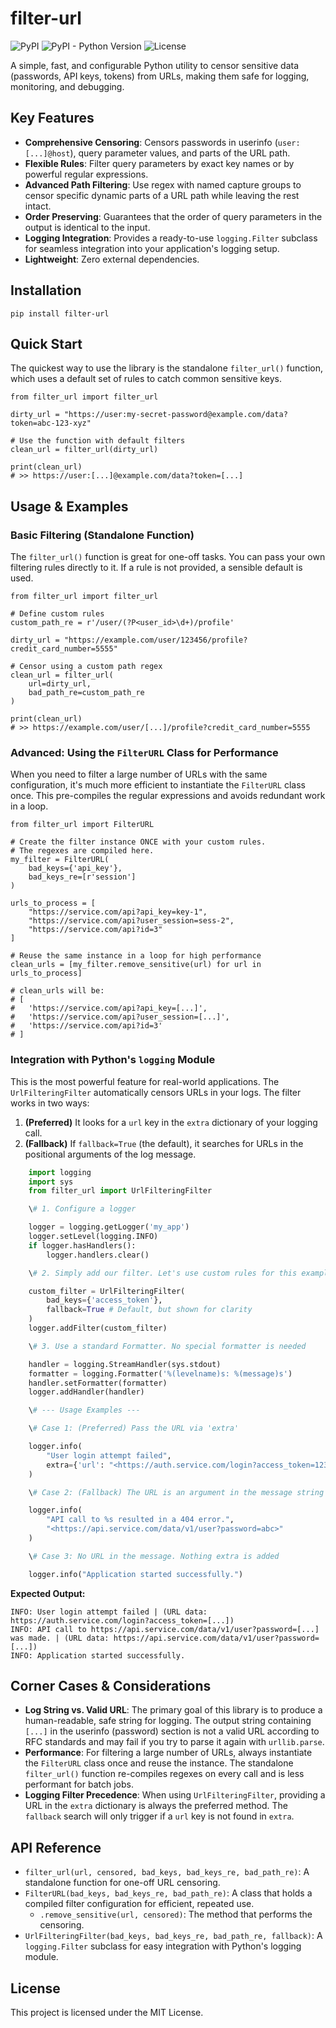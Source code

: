 filter-url
==========

![PyPI](https://img.shields.io/pypi/v/filter-url.svg?style=flat-square) ![PyPI - Python Version](https://img.shields.io/pypi/pyversions/filter-url.svg?style=flat-square) ![License](https://img.shields.io/pypi/l/filter-url.svg?style=flat-square)

A simple, fast, and configurable Python utility to censor sensitive data (passwords, API keys, tokens) from URLs, making them safe for logging, monitoring, and debugging.

Key Features
------------

* **Comprehensive Censoring**: Censors passwords in userinfo (`user:[...]@host`), query parameter values, and parts of the URL path.
* **Flexible Rules**: Filter query parameters by exact key names or by powerful regular expressions.
* **Advanced Path Filtering**: Use regex with named capture groups to censor specific dynamic parts of a URL path while leaving the rest intact.
* **Order Preserving**: Guarantees that the order of query parameters in the output is identical to the input.
* **Logging Integration**: Provides a ready-to-use `logging.Filter` subclass for seamless integration into your application's logging setup.
* **Lightweight**: Zero external dependencies.

Installation
------------

    pip install filter-url

Quick Start
-----------

The quickest way to use the library is the standalone `filter_url()` function, which uses a default set of rules to catch common sensitive keys.

    from filter_url import filter_url

    dirty_url = "https://user:my-secret-password@example.com/data?token=abc-123-xyz"

    # Use the function with default filters
    clean_url = filter_url(dirty_url)

    print(clean_url)
    # >> https://user:[...]@example.com/data?token=[...]

Usage & Examples
----------------

### Basic Filtering (Standalone Function)

The `filter_url()` function is great for one-off tasks. You can pass your own filtering rules directly to it. If a rule is not provided, a sensible default is used.

    from filter_url import filter_url

    # Define custom rules
    custom_path_re = r'/user/(?P<user_id>\d+)/profile'

    dirty_url = "https://example.com/user/123456/profile?credit_card_number=5555"

    # Censor using a custom path regex
    clean_url = filter_url(
        url=dirty_url,
        bad_path_re=custom_path_re
    )

    print(clean_url)
    # >> https://example.com/user/[...]/profile?credit_card_number=5555

### Advanced: Using the `FilterURL` Class for Performance

When you need to filter a large number of URLs with the same configuration, it's much more efficient to instantiate the `FilterURL` class once. This pre-compiles the regular expressions and avoids redundant work in a loop.

    from filter_url import FilterURL

    # Create the filter instance ONCE with your custom rules.
    # The regexes are compiled here.
    my_filter = FilterURL(
        bad_keys={'api_key'},
        bad_keys_re=[r'session']
    )

    urls_to_process = [
        "https://service.com/api?api_key=key-1",
        "https://service.com/api?user_session=sess-2",
        "https://service.com/api?id=3"
    ]

    # Reuse the same instance in a loop for high performance
    clean_urls = [my_filter.remove_sensitive(url) for url in urls_to_process]

    # clean_urls will be:
    # [
    #   'https://service.com/api?api_key=[...]',
    #   'https://service.com/api?user_session=[...]',
    #   'https://service.com/api?id=3'
    # ]

### Integration with Python's `logging` Module

This is the most powerful feature for real-world applications. The `UrlFilteringFilter` automatically censors URLs in your logs. The filter works in two ways:
1. **(Preferred)** It looks for a `url` key in the `extra` dictionary of your logging call.
2. **(Fallback)** If `fallback=True` (the default), it searches for URLs in the positional arguments of the log message.


```python
    import logging
    import sys
    from filter_url import UrlFilteringFilter

    \# 1. Configure a logger

    logger = logging.getLogger('my_app')
    logger.setLevel(logging.INFO)
    if logger.hasHandlers():
        logger.handlers.clear()

    \# 2. Simply add our filter. Let's use custom rules for this example

    custom_filter = UrlFilteringFilter(
        bad_keys={'access_token'},
        fallback=True # Default, but shown for clarity
    )
    logger.addFilter(custom_filter)

    \# 3. Use a standard Formatter. No special formatter is needed

    handler = logging.StreamHandler(sys.stdout)
    formatter = logging.Formatter('%(levelname)s: %(message)s')
    handler.setFormatter(formatter)
    logger.addHandler(handler)

    \# --- Usage Examples ---

    \# Case 1: (Preferred) Pass the URL via 'extra'

    logger.info(
        "User login attempt failed",
        extra={'url': "<https://auth.service.com/login?access_token=12345"}>
    )

    \# Case 2: (Fallback) The URL is an argument in the message string

    logger.info(
        "API call to %s resulted in a 404 error.",
        "<https://api.service.com/data/v1/user?password=abc>"
    )

    \# Case 3: No URL in the message. Nothing extra is added

    logger.info("Application started successfully.")
```

**Expected Output:**

    INFO: User login attempt failed | (URL data: https://auth.service.com/login?access_token=[...])
    INFO: API call to https://api.service.com/data/v1/user?password=[...] was made. | (URL data: https://api.service.com/data/v1/user?password=[...])
    INFO: Application started successfully.

Corner Cases & Considerations
-----------------------------

* **Log String vs. Valid URL**: The primary goal of this library is to produce a human-readable, safe string for logging. The output string containing `[...]` in the userinfo (password) section is not a valid URL according to RFC standards and may fail if you try to parse it again with `urllib.parse`.
* **Performance**: For filtering a large number of URLs, always instantiate the `FilterURL` class once and reuse the instance. The standalone `filter_url()` function re-compiles regexes on every call and is less performant for batch jobs.
* **Logging Filter Precedence**: When using `UrlFilteringFilter`, providing a URL in the `extra` dictionary is always the preferred method. The `fallback` search will only trigger if a `url` key is not found in `extra`.

API Reference
-------------

* `filter_url(url, censored, bad_keys, bad_keys_re, bad_path_re)`: A standalone function for one-off URL censoring.
* `FilterURL(bad_keys, bad_keys_re, bad_path_re)`: A class that holds a compiled filter configuration for efficient, repeated use.
  * `.remove_sensitive(url, censored)`: The method that performs the censoring.
* `UrlFilteringFilter(bad_keys, bad_keys_re, bad_path_re, fallback)`: A `logging.Filter` subclass for easy integration with Python's logging module.

License
-------

This project is licensed under the MIT License.
